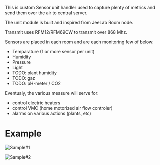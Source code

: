 
This is custom Sensor unit handler used to capture plenty of metrics and send them over the air to central server.

The unit module is built and inspired from JeeLab Room node. 

Transmit uses RFM12/RFM69CW to transmit over 868 Mhz.

Sensors are placed in each room and are each monitoring few of below:
* Temparature (1 or more sensor per unit)
* Humidity
* Pressure
* Light
* TODO: plant humidity
* TODO: gaz
* TODO: pH-meter / CO2

Eventualy, the various measure will serve for:
* control electric heaters
* control VMC (home motorized air flow controler)
* alarms on various actions (plants, etc)

Example
=======

![Sample#1](/res/20150104_211827-notes.JPG?raw=true "Sample #1")

![Sample#2](/res/20150104_211916-notes.JPG?raw=true "Sample #2")



